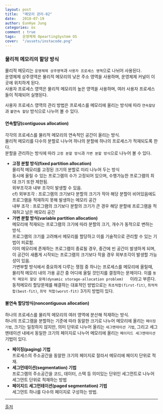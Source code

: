 ```yaml
---
layout: post
title:  "메모리 관리-02"
date:   2018-07-19
author: EunHye Jung
categories: os
comment : true
tags:	운영체제 OpeartingSystem OS
cover:  "/assets/instacode.png"
---
```

   
   
### 물리적 메모리의 할당 방식    
   
물리적 메모리는 `운영체제 상주영역`과 `사용자 프로세스 영역`으로 나뉘어 사용된다.  
운영체제 상주영역은 물리적 메모리의 낮은 주소 영역을 사용하며, 운영체제 커널이 이곳에 위치하게 된다.  
사용자 프로세스 영역은 물리적 메모리의 높은 영역을 사용하며, 여러 사용자 프로세스들이 적재되어 실행된다.  
  
사용자 프로세스 영역의 관리 방법은 프로세스를 메모리에 올리는 방식에 따라 `연속할당`과 `불연속 할당` 방식으로 나누어 볼 수 있다.  
  
####  연속할당(contiguous allocation)    
각각의 프로세스를 물리적 메모리의 연속적인 공간이 올리는 방식.   
물리적 메모리를 다수의 분할로 나누어 하나의 분할에 하나의 프로세스가 적재되도록 한다.  
분할을 관리하는 방식에 따라 `고정 분할 방식`과 `가변 분할 방식`으로 나누어 볼 수 있다.  
  * <b>고정 분할 방식(fixed partition allocation)   </b>   
   물리적 메모리를 고정된 크기의 분할로 미리 나누어 두는 방식  
   동시에 올릴 수 있는 프로그램의 수가 고정되어 있으며, 수행가능한 프로그램의 최대 크기 또한 제한됨.  
   외부조각과 내부 조각이 발생할 수 있음.  
   cf) 외부조각 : 프로그램의 크기보다 분할의 크기가 작아 해당 분할이 비어있음에도 프로그램을 적재하지 못해 발생하는 메모리 공간   
      내부 조각 : 프로그램의 크기보다 분할의 크기가 큰 경우 해당 분할에 프로그램을 적재하고 남은 메모리 공간  
  * <b> 가변 분할 방식(variable partition allocation)   </b>    
   메모리에 적재되는 프로그램의 크기에 따라 분할의 크기, 개수가 동적으로 변하는 방식.  
   프로그램의 크기를 고려해서 메모리를 할당하고 이를 기술적으로 관리할 수 있는 기법이 피료함.  
   이미 메모리에 존재하는 프로그램이 종료될 경우, 중간에 빈 공간이 발생하게 되며, 이 공간이 새롭게 시작되는 프로그램의 크기보다 작을 경우 외부조각이 발생할 가능성이 있음.  
  가변부할 방식에서 중요하게 다루는 쟁점 중 하나는 프로세스를 메모리에 올릴때, 물리적 메모리 내의 가용 공간 중 어디에 올릴 것인지를 결정하는 문제이다. 이를 `동적 메모리 할당 문제(dynamic storage-allocation problem)   `이라고 부른다.  
  동적메모리 할당문제를 해결하는 대표적인 방법으로는 `최초적합(first-fit)`, `최적적합(best-fit)`, `최악 적합(worst-fit)` 3가지 방법이 있다.  
   
#### 불연속 할당방식(noncontiguous allocation) 
  하나의 프로세스를 물리적 메모리의 여러 영역에 분산해 적재하는 방식.  
  하나의 프로그램을 분할하는 기준에 따라 동알한 크기로 나누어 메모리에 올리는 `페이징 기법`, 크기는 일정하지 않지만, 의미 단위로 나누어 올리는 `세그멘테이션 기법`, 그리고 세그멘테이션 내에서 동일한 크기의 페이지로 나누어 메모리에 올리는 `페이지드 세그멘테이션` 기법이 있다.  
  
   * <b>페이징(paging) 기법   </b>    
     프로세스의 주소공간을 동알한 크기의 페이지로 잘라서 메모리에 페이지 단위로 적재.   
   *  <b>세그먼테이션(segmentation) 기법   </b>   
    프로그램의 주소공간을 코드, 데이터, 스택 등 의미있는 단위인 세그먼트로 나누어 세그먼트 단위로 적재하는 방법  
   *  <b>페이지드 세그먼테이션(paged segmentation) 기법   </b>     
    세그먼트 하나를 다수의 페이지로 구성하는 방법.  


     
- - -  
    
[출저](https://book.naver.com/bookdb/book_detail.nhn?bid=4392911)  
   
     
     
